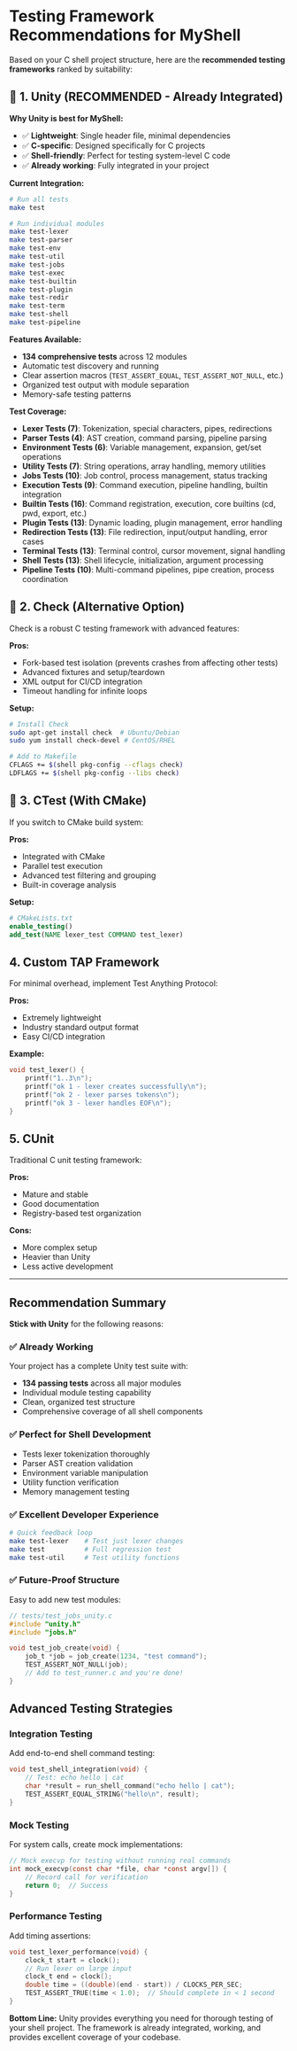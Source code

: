 # Testing Framework Recommendations for MyShell

Based on your C shell project structure, here are the **recommended testing frameworks** ranked by suitability:

## 🥇 **1. Unity (RECOMMENDED - Already Integrated)**

**Why Unity is best for MyShell:**

- ✅ **Lightweight**: Single header file, minimal dependencies
- ✅ **C-specific**: Designed specifically for C projects
- ✅ **Shell-friendly**: Perfect for testing system-level C code
- ✅ **Already working**: Fully integrated in your project

**Current Integration:**

```bash
# Run all tests
make test

# Run individual modules
make test-lexer
make test-parser
make test-env
make test-util
make test-jobs
make test-exec
make test-builtin
make test-plugin
make test-redir
make test-term
make test-shell
make test-pipeline
```

**Features Available:**

- **134 comprehensive tests** across 12 modules
- Automatic test discovery and running
- Clear assertion macros (`TEST_ASSERT_EQUAL`, `TEST_ASSERT_NOT_NULL`, etc.)
- Organized test output with module separation
- Memory-safe testing patterns

**Test Coverage:**

- **Lexer Tests (7)**: Tokenization, special characters, pipes, redirections
- **Parser Tests (4)**: AST creation, command parsing, pipeline parsing
- **Environment Tests (6)**: Variable management, expansion, get/set operations
- **Utility Tests (7)**: String operations, array handling, memory utilities
- **Jobs Tests (10)**: Job control, process management, status tracking
- **Execution Tests (9)**: Command execution, pipeline handling, builtin integration
- **Builtin Tests (16)**: Command registration, execution, core builtins (cd, pwd, export, etc.)
- **Plugin Tests (13)**: Dynamic loading, plugin management, error handling
- **Redirection Tests (13)**: File redirection, input/output handling, error cases
- **Terminal Tests (13)**: Terminal control, cursor movement, signal handling
- **Shell Tests (13)**: Shell lifecycle, initialization, argument processing
- **Pipeline Tests (10)**: Multi-command pipelines, pipe creation, process coordination

## 🥈 **2. Check (Alternative Option)**

Check is a robust C testing framework with advanced features:

**Pros:**

- Fork-based test isolation (prevents crashes from affecting other tests)
- Advanced fixtures and setup/teardown
- XML output for CI/CD integration
- Timeout handling for infinite loops

**Setup:**

```bash
# Install Check
sudo apt-get install check  # Ubuntu/Debian
sudo yum install check-devel # CentOS/RHEL

# Add to Makefile
CFLAGS += $(shell pkg-config --cflags check)
LDFLAGS += $(shell pkg-config --libs check)
```

## 🥉 **3. CTest (With CMake)**

If you switch to CMake build system:

**Pros:**

- Integrated with CMake
- Parallel test execution  
- Advanced test filtering and grouping
- Built-in coverage analysis

**Setup:**

```cmake
# CMakeLists.txt
enable_testing()
add_test(NAME lexer_test COMMAND test_lexer)
```

## 4. **Custom TAP Framework**

For minimal overhead, implement Test Anything Protocol:

**Pros:**

- Extremely lightweight
- Industry standard output format
- Easy CI/CD integration

**Example:**

```c
void test_lexer() {
    printf("1..3\n");
    printf("ok 1 - lexer creates successfully\n");
    printf("ok 2 - lexer parses tokens\n");
    printf("ok 3 - lexer handles EOF\n");
}
```

## 5. **CUnit**

Traditional C unit testing framework:

**Pros:**

- Mature and stable
- Good documentation
- Registry-based test organization

**Cons:**

- More complex setup
- Heavier than Unity
- Less active development

---

## **Recommendation Summary**

**Stick with Unity** for the following reasons:

### ✅ **Already Working**

Your project has a complete Unity test suite with:

- **134 passing tests** across all major modules
- Individual module testing capability
- Clean, organized test structure
- Comprehensive coverage of all shell components

### ✅ **Perfect for Shell Development**

- Tests lexer tokenization thoroughly
- Parser AST creation validation
- Environment variable manipulation
- Utility function verification
- Memory management testing

### ✅ **Excellent Developer Experience**

```bash
# Quick feedback loop
make test-lexer    # Test just lexer changes
make test          # Full regression test
make test-util     # Test utility functions
```

### ✅ **Future-Proof Structure**

Easy to add new test modules:

```c
// tests/test_jobs_unity.c
#include "unity.h"
#include "jobs.h"

void test_job_create(void) {
    job_t *job = job_create(1234, "test command");
    TEST_ASSERT_NOT_NULL(job);
    // Add to test_runner.c and you're done!
}
```

## **Advanced Testing Strategies**

### **Integration Testing**

Add end-to-end shell command testing:

```c
void test_shell_integration(void) {
    // Test: echo hello | cat
    char *result = run_shell_command("echo hello | cat");
    TEST_ASSERT_EQUAL_STRING("hello\n", result);
}
```

### **Mock Testing**

For system calls, create mock implementations:

```c
// Mock execvp for testing without running real commands
int mock_execvp(const char *file, char *const argv[]) {
    // Record call for verification
    return 0;  // Success
}
```

### **Performance Testing**

Add timing assertions:

```c
void test_lexer_performance(void) {
    clock_t start = clock();
    // Run lexer on large input
    clock_t end = clock();
    double time = ((double)(end - start)) / CLOCKS_PER_SEC;
    TEST_ASSERT_TRUE(time < 1.0);  // Should complete in < 1 second
}
```

**Bottom Line:** Unity provides everything you need for thorough testing of your shell project. The framework is already integrated, working, and provides excellent coverage of your codebase.

